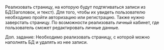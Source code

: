 Реализовать страницу, на которую будут подтягиваться записи
из БД(Заголовок, и текст). Для того, чтобы их увидеть пользователю
необходимо пройти авторизацию или регистрацию. Также нужно заверстать
страницу. По возможности реализовать личный кабинет, где пользователь
сможет редактировать личные данные.

Доп. задание: Необходимо реализовать страницу, с которой можно
наполнять БД и удалять из нее записи.